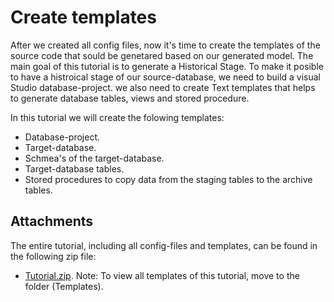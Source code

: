 # Create templates
After we created all config files, now it's time to create the templates of the source code that sould be genetared based on our generated model. 
The main goal of this tutorial is to generate a Historical Stage. To make it posible to have a histroical stage of our source-database, we need to build a visual Studio database-project. we also need to create Text templates that helps to generate database tables, views and stored procedure.

In this tutorial we will create the folowing templates:

- Database-project.
- Target-database.
- Schmea's of the target-database.  
- Target-database tables.
- Stored procedures to copy data from the staging tables to the archive tables.

## Attachments
The entire tutorial, including all config-files and templates, can be found in the following zip file:

- [Tutorial.zip](../CrossGenerate_Tutorial.zip).
Note: To view all templates of this tutorial, move to the folder (Templates).